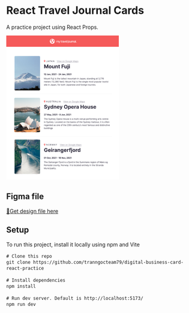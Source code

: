 # React Travel Journal Cards

A practice project using React Props.

<img src="/public/figma.png" width="300px"/>

## Figma file
[🔗Get design file here](https://www.figma.com/file/8mk6WopBX5hWjQSNpsb9nS/Travel-Journal?node-id=0%3A1&t=66cgXTiiboJeraok-1)

## Setup
To run this project, install it locally using npm and Vite

```
# Clone this repo
git clone https://github.com/tranngocteam79/digital-business-card-react-practice

# Install dependencies
npm install

# Run dev server. Default is http://localhost:5173/
npm run dev
```
